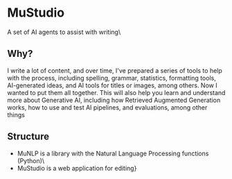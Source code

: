 # MuStudio
A set of AI agents to assist with writing\

## Why?
I write a lot of content, and over time, I've prepared a series of tools to help with the process, including spelling, grammar, statistics, formatting tools, AI-generated ideas, and AI tools for titles or images, among others.
Now I wanted to put them all together.
This will also help you learn and understand more about Generative AI, including how Retrieved Augmented Generation works, how to use and test AI pipelines, and evaluations, among other things

## Structure
- MuNLP is a library with the Natural Language Processing functions (Python)\
- MuStudio  is a web application for editing}
